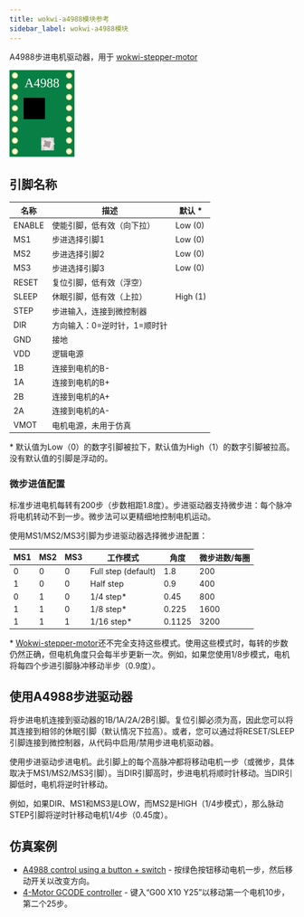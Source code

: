 ```yaml
---
title: wokwi-a4988模块参考
sidebar_label: wokwi-a4988模块
---
```


A4988步进电机驱动器，用于 [wokwi-stepper-motor](./wokwi-stepper-motor)

![Wokwi A4988](wokwi-a4988.svg)

## 引脚名称

| 名称   | 描述                         | 默认 \*  |
| ------ | ---------------------------- | -------- |
| ENABLE | 使能引脚，低有效（向下拉）   | Low (0)  |
| MS1    | 步进选择引脚1                | Low (0)  |
| MS2    | 步进选择引脚2                | Low (0)  |
| MS3    | 步进选择引脚3                | Low (0)  |
| RESET  | 复位引脚，低有效（浮空）     |          |
| SLEEP  | 休眠引脚，低有效（上拉）     | High (1) |
| STEP   | 步进输入，连接到微控制器     |          |
| DIR    | 方向输入：0=逆时针，1=顺时针 |          |
| GND    | 接地                         |          |
| VDD    | 逻辑电源                     |          |
| 1B     | 连接到电机的B-               |          |
| 1A     | 连接到电机的B+               |          |
| 2B     | 连接到电机的A+               |          |
| 2A     | 连接到电机的A-               |          |
| VMOT   | 电机电源，未用于仿真         |          |

\* 默认值为Low（0）的数字引脚被拉下，默认值为High（1）的数字引脚被拉高。没有默认值的引脚是浮动的。

### 微步进值配置

标准步进电机每转有200步（步数相距1.8度）。步进驱动器支持微步进：每个脉冲将电机转动不到一步。微步法可以更精细地控制电机运动。

使用MS1/MS2/MS3引脚为步进驱动器选择微步进配置：

| MS1  | MS2  | MS3  | 工作模式            | 角度   | 微步进数/每圈 |
| ---- | ---- | ---- | ------------------- | ------ | ------------- |
| 0    | 0    | 0    | Full step (default) | 1.8    | 200           |
| 1    | 0    | 0    | Half step           | 0.9    | 400           |
| 0    | 1    | 0    | 1/4 step\*          | 0.45   | 800           |
| 1    | 1    | 0    | 1/8 step\*          | 0.225  | 1600          |
| 1    | 1    | 1    | 1/16 step\*         | 0.1125 | 3200          |

\*  [Wokwi-stepper-motor](./wokwi-stepper-motor)还不完全支持这些模式。使用这些模式时，每转的步数仍然正确，但电机角度只会每半步更新一次。例如，如果您使用1/8步模式，电机将每四个步进引脚脉冲移动半步（0.9度）。

## 使用A4988步进驱动器

将步进电机连接到驱动器的1B/1A/2A/2B引脚。复位引脚必须为高，因此您可以将其连接到相邻的休眠引脚（默认情况下拉高）。或者，您可以通过将RESET/SLEEP引脚连接到微控制器，从代码中启用/禁用步进电机驱动器。

使用步进驱动步进电机。此引脚上的每个高脉冲都将移动电机一步（或微步，具体取决于MS1/MS2/MS3引脚）。当DIR引脚高时，步进电机将顺时针移动。当DIR引脚低时，电机将逆时针移动。

例如，如果DIR、MS1和MS3是LOW，而MS2是HIGH（1/4步模式），那么脉动STEP引脚将逆时针移动电机1/4步（0.45度）。

## 仿真案例

- [A4988 control using a button + switch](https://wokwi.com/projects/327823888123691604) - 按绿色按钮移动电机一步，然后移动开关以改变方向。
- [4-Motor GCODE controller](https://wokwi.com/projects/327761195587076690) - 键入“G00 X10 Y25”以移动第一个电机10步，第二个25步。
